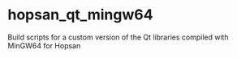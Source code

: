 # hopsan_qt_mingw64
Build scripts for a custom version of the Qt libraries compiled with MinGW64 for Hopsan
